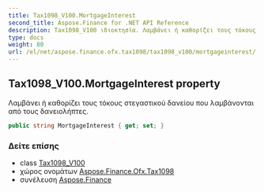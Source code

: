 ```yaml
---
title: Tax1098_V100.MortgageInterest
second_title: Aspose.Finance for .NET API Reference
description: Tax1098_V100 ιδιοκτησία. Λαμβάνει ή καθορίζει τους τόκους στεγαστικού δανείου που λαμβάνονται από τους δανειολήπτες.
type: docs
weight: 80
url: /el/net/aspose.finance.ofx.tax1098/tax1098_v100/mortgageinterest/
---
```

## Tax1098_V100.MortgageInterest property

Λαμβάνει ή καθορίζει τους τόκους στεγαστικού δανείου που λαμβάνονται από τους δανειολήπτες.

```csharp
public string MortgageInterest { get; set; }
```

### Δείτε επίσης

* class [Tax1098_V100](../)
* χώρος ονομάτων [Aspose.Finance.Ofx.Tax1098](../../tax1098_v100/)
* συνέλευση [Aspose.Finance](../../../)


